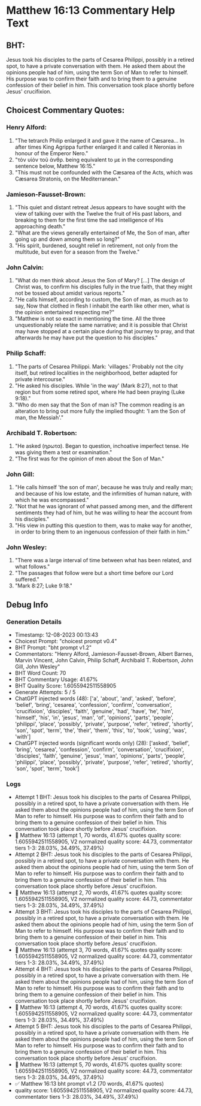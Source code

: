 # Matthew 16:13 Commentary Help Text

## BHT:
Jesus took his disciples to the parts of Cesarea Philippi, possibly in a retired spot, to have a private conversation with them. He asked them about the opinions people had of him, using the term Son of Man to refer to himself. His purpose was to confirm their faith and to bring them to a genuine confession of their belief in him. This conversation took place shortly before Jesus' crucifixion.

## Choicest Commentary Quotes:
### Henry Alford:
1. "The tetrarch Philip enlarged it and gave it the name of Cæsarea... In after times King Agrippa further enlarged it and called it Neronias in honour of the Emperor Nero."
2. "τὸν υἱὸν τοῦ ἀνθρ. being equivalent to με in the corresponding sentence below, Matthew 16:15."
3. "This must not be confounded with the Cæsarea of the Acts, which was Cæsarea Stratonis, on the Mediterranean."

### Jamieson-Fausset-Brown:
1. "This quiet and distant retreat Jesus appears to have sought with the view of talking over with the Twelve the fruit of His past labors, and breaking to them for the first time the sad intelligence of His approaching death."
2. "What are the views generally entertained of Me, the Son of man, after going up and down among them so long?"
3. "His spirit, burdened, sought relief in retirement, not only from the multitude, but even for a season from the Twelve."

### John Calvin:
1. "What do men think about Jesus the Son of Mary? [...] The design of Christ was, to confirm his disciples fully in the true faith, that they might not be tossed about amidst various reports."
2. "He calls himself, according to custom, the Son of man, as much as to say, Now that clothed in flesh I inhabit the earth like other men, what is the opinion entertained respecting me?"
3. "Matthew is not so exact in mentioning the time. All the three unquestionably relate the same narrative; and it is possible that Christ may have stopped at a certain place during that journey to pray, and that afterwards he may have put the question to his disciples."

### Philip Schaff:
1. "The parts of Cesarea Philippi. Mark: 'villages.' Probably not the city itself, but retired localities in the neighborhood, better adapted for private intercourse."
2. "He asked his disciples. While 'in the way' (Mark 8:27), not to that region but from some retired spot, where He had been praying (Luke 9:18)."
3. "Who do men say that the Son of man is? The common reading is an alteration to bring out more fully the implied thought: 'I am the Son of man, the Messiah'."

### Archibald T. Robertson:
1. "He asked (ηρωτα). Began to question, inchoative imperfect tense. He was giving them a test or examination."
2. "The first was for the opinion of men about the Son of Man."

### John Gill:
1. "He calls himself 'the son of man', because he was truly and really man; and because of his low estate, and the infirmities of human nature, with which he was encompassed."
2. "Not that he was ignorant of what passed among men, and the different sentiments they had of him, but he was willing to hear the account from his disciples."
3. "His view in putting this question to them, was to make way for another, in order to bring them to an ingenuous confession of their faith in him."

### John Wesley:
1. "There was a large interval of time between what has been related, and what follows."
2. "The passages that follow were but a short time before our Lord suffered."
3. "Mark 8:27; Luke 9:18."


## Debug Info
### Generation Details
- Timestamp: 12-08-2023 00:13:43
- Choicest Prompt: "choicest prompt v0.4"
- BHT Prompt: "bht prompt v1.2"
- Commentators: "Henry Alford, Jamieson-Fausset-Brown, Albert Barnes, Marvin Vincent, John Calvin, Philip Schaff, Archibald T. Robertson, John Gill, John Wesley"
- BHT Word Count: 70
- BHT Commentary Usage: 41.67%
- BHT Quality Score: 1.6055942511558905
- Generate Attempts: 5 / 5
- ChatGPT injected words (48):
	['a', 'about', 'and', 'asked', 'before', 'belief', 'bring', 'cesarea', 'confession', 'confirm', 'conversation', 'crucifixion', 'disciples', 'faith', 'genuine', 'had', 'have', 'he', 'him', 'himself', 'his', 'in', 'jesus', 'man', 'of', 'opinions', 'parts', 'people', 'philippi', 'place', 'possibly', 'private', 'purpose', 'refer', 'retired', 'shortly', 'son', 'spot', 'term', 'the', 'their', 'them', 'this', 'to', 'took', 'using', 'was', 'with']
- ChatGPT injected words (significant words only) (28):
	['asked', 'belief', 'bring', 'cesarea', 'confession', 'confirm', 'conversation', 'crucifixion', 'disciples', 'faith', 'genuine', 'jesus', 'man', 'opinions', 'parts', 'people', 'philippi', 'place', 'possibly', 'private', 'purpose', 'refer', 'retired', 'shortly', 'son', 'spot', 'term', 'took']

### Logs
- Attempt 1 BHT: Jesus took his disciples to the parts of Cesarea Philippi, possibly in a retired spot, to have a private conversation with them. He asked them about the opinions people had of him, using the term Son of Man to refer to himself. His purpose was to confirm their faith and to bring them to a genuine confession of their belief in him. This conversation took place shortly before Jesus' crucifixion.
- 🔄 Matthew 16:13 (attempt 1, 70 words, 41.67% quotes quality score: 1.6055942511558905, V2 normalized quality score: 44.73, commentator tiers 1-3: 28.03%, 34.49%, 37.49%)
- Attempt 2 BHT: Jesus took his disciples to the parts of Cesarea Philippi, possibly in a retired spot, to have a private conversation with them. He asked them about the opinions people had of him, using the term Son of Man to refer to himself. His purpose was to confirm their faith and to bring them to a genuine confession of their belief in him. This conversation took place shortly before Jesus' crucifixion.
- 🔄 Matthew 16:13 (attempt 2, 70 words, 41.67% quotes quality score: 1.6055942511558905, V2 normalized quality score: 44.73, commentator tiers 1-3: 28.03%, 34.49%, 37.49%)
- Attempt 3 BHT: Jesus took his disciples to the parts of Cesarea Philippi, possibly in a retired spot, to have a private conversation with them. He asked them about the opinions people had of him, using the term Son of Man to refer to himself. His purpose was to confirm their faith and to bring them to a genuine confession of their belief in him. This conversation took place shortly before Jesus' crucifixion.
- 🔄 Matthew 16:13 (attempt 3, 70 words, 41.67% quotes quality score: 1.6055942511558905, V2 normalized quality score: 44.73, commentator tiers 1-3: 28.03%, 34.49%, 37.49%)
- Attempt 4 BHT: Jesus took his disciples to the parts of Cesarea Philippi, possibly in a retired spot, to have a private conversation with them. He asked them about the opinions people had of him, using the term Son of Man to refer to himself. His purpose was to confirm their faith and to bring them to a genuine confession of their belief in him. This conversation took place shortly before Jesus' crucifixion.
- 🔄 Matthew 16:13 (attempt 4, 70 words, 41.67% quotes quality score: 1.6055942511558905, V2 normalized quality score: 44.73, commentator tiers 1-3: 28.03%, 34.49%, 37.49%)
- Attempt 5 BHT: Jesus took his disciples to the parts of Cesarea Philippi, possibly in a retired spot, to have a private conversation with them. He asked them about the opinions people had of him, using the term Son of Man to refer to himself. His purpose was to confirm their faith and to bring them to a genuine confession of their belief in him. This conversation took place shortly before Jesus' crucifixion.
- 🔄 Matthew 16:13 (attempt 5, 70 words, 41.67% quotes quality score: 1.6055942511558905, V2 normalized quality score: 44.73, commentator tiers 1-3: 28.03%, 34.49%, 37.49%)
- ✅ Matthew 16:13 bht prompt v1.2 (70 words, 41.67% quotes)
- quality score: 1.6055942511558905, V2 normalized quality score: 44.73, commentator tiers 1-3: 28.03%, 34.49%, 37.49%)